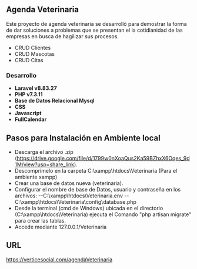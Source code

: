 
## Agenda Veterinaria

Este proyecto de agenda veterinaria se desarrolló para demostrar la forma de dar soluciones a problemas que se presentan el la cotidianidad de las empresas en busca de hagilizar sus procesos.

- CRUD Clientes
- CRUD Mascotas
- CRUD Citas

### Desarrollo

- **Laravel v8.83.27**
- **PHP v7.3.11**
- **Base de Datos Relacional Mysql**
- **CSS**
- **Javascript**
- **FullCalendar**

## Pasos para Instalación en Ambiente local

- Descarga el archivo .zip (https://drive.google.com/file/d/1799w0nXoaQus2Ka59BZhxX6Oqes_9d1M/view?usp=share_link).
- Descomprimelo en la carpeta C:\xampp\htdocs\Veterinaria (Para el ambiente xampp)
- Crear una base de datos nueva (veterinaria).
- Configurar el nombre de base de Datos, usuario y contraseña en los archivos:
    --C:\xampp\htdocs\Veterinaria\.env
    --C:\xampp\htdocs\Veterinaria\config\database.php
- Desde la terminal (cmd de Windows) ubicada en el directorio (C:\xampp\htdocs\Veterinaria) ejecuta el Comando "php artisan migrate" para crear las tablas.
- Accede mediante 127.0.0.1/Veterinaria


## URL

https://verticesocial.com/agendaVeterinaria
